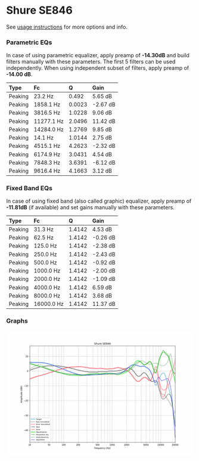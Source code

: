 # Shure SE846
See [usage instructions](https://github.com/jaakkopasanen/AutoEq#usage) for more options and info.

### Parametric EQs
In case of using parametric equalizer, apply preamp of **-14.30dB** and build filters manually
with these parameters. The first 5 filters can be used independently.
When using independent subset of filters, apply preamp of **-14.00 dB**.

| Type    | Fc         |      Q | Gain     |
|:--------|:-----------|:-------|:---------|
| Peaking | 23.2 Hz    | 0.492  | 5.65 dB  |
| Peaking | 1858.1 Hz  | 0.0023 | -2.67 dB |
| Peaking | 3816.5 Hz  | 1.0228 | 9.06 dB  |
| Peaking | 11277.1 Hz | 2.0496 | 11.42 dB |
| Peaking | 14284.0 Hz | 1.2769 | 9.85 dB  |
| Peaking | 14.1 Hz    | 1.0144 | 2.75 dB  |
| Peaking | 4515.1 Hz  | 4.2623 | -2.32 dB |
| Peaking | 6174.9 Hz  | 3.0431 | 4.54 dB  |
| Peaking | 7848.3 Hz  | 3.6391 | -6.12 dB |
| Peaking | 9616.4 Hz  | 4.1663 | 3.12 dB  |

### Fixed Band EQs
In case of using fixed band (also called graphic) equalizer, apply preamp of **-11.81dB**
(if available) and set gains manually with these parameters.

| Type    | Fc         |      Q | Gain     |
|:--------|:-----------|:-------|:---------|
| Peaking | 31.3 Hz    | 1.4142 | 4.53 dB  |
| Peaking | 62.5 Hz    | 1.4142 | -0.26 dB |
| Peaking | 125.0 Hz   | 1.4142 | -2.38 dB |
| Peaking | 250.0 Hz   | 1.4142 | -2.43 dB |
| Peaking | 500.0 Hz   | 1.4142 | -0.92 dB |
| Peaking | 1000.0 Hz  | 1.4142 | -2.00 dB |
| Peaking | 2000.0 Hz  | 1.4142 | -1.09 dB |
| Peaking | 4000.0 Hz  | 1.4142 | 6.59 dB  |
| Peaking | 8000.0 Hz  | 1.4142 | 3.68 dB  |
| Peaking | 16000.0 Hz | 1.4142 | 11.37 dB |

### Graphs
![](./Shure%20SE846.png)